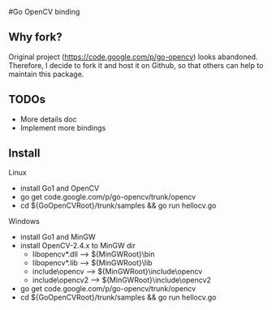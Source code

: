 #Go OpenCV binding

## Why fork?
Original project (https://code.google.com/p/go-opencv) looks abandoned. Therefore, I decide to fork it and host it on Github, so that others can help to maintain this package.

## TODOs
- More details doc
- Implement more bindings

## Install

Linux
- install Go1 and OpenCV
- go get code.google.com/p/go-opencv/trunk/opencv
- cd ${GoOpenCVRoot}/trunk/samples && go run hellocv.go

Windows
- install Go1 and MinGW
- install OpenCV-2.4.x to MinGW dir
  - libopencv*.dll --> ${MinGWRoot}\bin
  - libopencv*.lib --> ${MinGWRoot}\lib
  - include\opencv --> ${MinGWRoot}\include\opencv
  - include\opencv2 --> ${MinGWRoot}\include\opencv2
- go get code.google.com/p/go-opencv/trunk/opencv
- cd ${GoOpenCVRoot}/trunk/samples && go run hellocv.go
